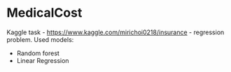 # MedicalCost
Kaggle task - https://www.kaggle.com/mirichoi0218/insurance - regression problem.
Used models: 
- Random forest
- Linear Regression
